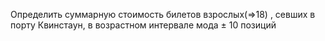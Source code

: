 Определить суммарную стоимость билетов взрослых(=>18) , севших в порту Квинстаун, в возрастном интервале мода ± 10 позиций 
